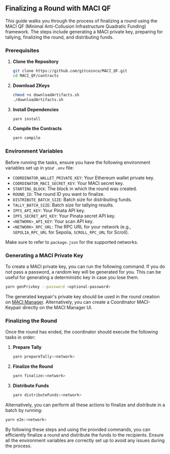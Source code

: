 ## Finalizing a Round with MACI QF

This guide walks you through the process of finalizing a round using the MACI QF (Minimal Anti-Collusion Infrastructure Quadratic Funding) framework. The steps include generating a MACI private key, preparing for tallying, finalizing the round, and distributing funds.

### Prerequisites

1. **Clone the Repository**

   ```sh
   git clone https://github.com/gitcoinco/MACI_QF.git
   cd MACI_QF/contracts
   ```

2. **Download ZKeys**

   ```sh
   chmod +x downloadArtifacts.sh
   ./downloadArtifacts.sh
   ```

3. **Install Dependencies**

   ```sh
   yarn install
   ```

4. **Compile the Contracts**

   ```sh
   yarn compile
   ```

### Environment Variables

Before running the tasks, ensure you have the following environment variables set up in your `.env` file:

- `COORDINATOR_WALLET_PRIVATE_KEY`: Your Ethereum wallet private key.
- `COORDINATOR_MACI_SECRET_KEY`: Your MACI secret key.
- `STARTING_BLOCK`: The block in which the round was created.
- `ROUND_ID`: The round ID you want to finalize.
- `DISTRIBUTE_BATCH_SIZE`: Batch size for distributing funds.
- `TALLY_BATCH_SIZE`: Batch size for tallying results.
- `IPFS_API_KEY`: Your Pinata API key.
- `IPFS_SECRET_API_KEY`: Your Pinata secret API key.
- `<NETWORK>_API_KEY`: Your <NETWORK>scan API key.
- `<NETWORK>_RPC_URL`: The RPC URL for your network (e.g., `SEPOLIA_RPC_URL` for Sepolia, `SCROLL_RPC_URL` for Scroll).

Make sure to refer to `package.json` for the supported networks.

### Generating a MACI Private Key

To create a MACI private key, you can run the following command. If you do not pass a password, a random key will be generated for you. This can be useful for generating a deterministic key in case you lose them.

```sh
yarn genPrivkey --password <optional-password>
```

The generated keypair's private key should be used in the round creation on [MACI Manager](https://manager-maci.gitcoin.co/). Alternatively, you can create a Coordinator MACI-Keypair directly on the MACI Manager UI.

### Finalizing the Round

Once the round has ended, the coordinator should execute the following tasks in order:

1. **Prepare Tally**

   ```sh
   yarn prepareTally:<network>
   ```

2. **Finalize the Round**

   ```sh
   yarn finalize:<network>
   ```

3. **Distribute Funds**

   ```sh
   yarn distributeFunds:<network>
   ```

Alternatively, you can perform all these actions to finalize and distribute in a batch by running:

```sh
yarn e2e:<network>
```

By following these steps and using the provided commands, you can efficiently finalize a round and distribute the funds to the recipients. Ensure all the environment variables are correctly set up to avoid any issues during the process.
